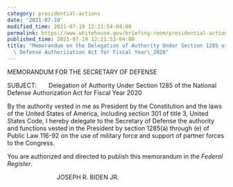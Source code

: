 ```yaml
---
category: presidential-actions
date: '2021-07-19'
modified_time: 2021-07-19 12:21:54-04:00
permalink: https://www.whitehouse.gov/briefing-room/presidential-actions/2021/07/19/memorandum-on-the-delegation-of-authority-under-section-1285-of-the-national-defense-authorization-act-for-fiscal-year-2020/
published_time: 2021-07-19 12:21:53-04:00
title: "Memorandum on the Delegation of Authority Under Section 1285 of the National\
  \ Defense Authorization Act for Fiscal Year\_2020"
---
```

 
MEMORANDUM FOR THE SECRETARY OF DEFENSE

SUBJECT:       Delegation of Authority Under Section 1285 of the
National Defense Authorization Act for Fiscal Year 2020

By the authority vested in me as President by the Constitution and the
laws of the United States of America, including section 301 of title 3,
United States Code, I hereby delegate to the Secretary of Defense the
authority and functions vested in the President by section 1285(a)
through (e) of Public Law 116-92 on the use of military force and
support of partner forces to the Congress.

You are authorized and directed to publish this memorandum in the
*Federal Register*.

                             JOSEPH R. BIDEN JR.
